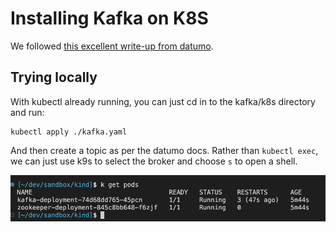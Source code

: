 # Installing Kafka on K8S

We followed [this excellent write-up from datumo](https://www.datumo.io/blog/setting-up-kafka-on-kubernetes).


## Trying locally
With kubectl already running, you can just cd in to the kafka/k8s directory and run:

```
kubectl apply ./kafka.yaml
```

And then create a topic as per the datumo docs. Rather than `kubectl exec`, we can just use k9s to select the broker and choose `s` to open a shell.


![Get Pods](get-pods.png)
